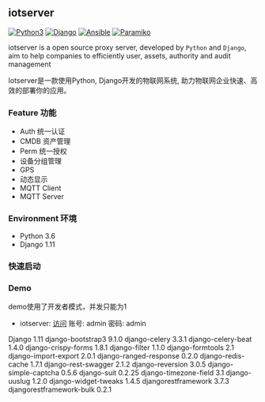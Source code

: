 ## iotserver

[![Python3](https://img.shields.io/badge/python-3.6-green.svg?style=plastic)](https://www.python.org/)
[![Django](https://img.shields.io/badge/django-1.11-brightgreen.svg?style=plastic)](https://www.djangoproject.com/)
[![Ansible](https://img.shields.io/badge/ansible-2.2.2.0-blue.svg?style=plastic)](https://www.ansible.com/)
[![Paramiko](https://img.shields.io/badge/paramiko-2.1.2-green.svg?style=plastic)](http://www.paramiko.org/)

iotserver is a open source proxy server, developed by `Python` and `Django`, aim to help
companies to efficiently user, assets, authority and audit management

Iotserver是一款使用Python, Django开发的物联网系统, 助力物联网企业快速、高效的部署你的应用。

### Feature 功能
  - Auth 统一认证
  - CMDB 资产管理
  - Perm 统一授权
  - 设备分组管理
  - GPS
  - 动态显示
  - MQTT Client
  - MQTT Server

### Environment 环境
   * Python 3.6
   * Django 1.11

### 快速启动

### Demo

demo使用了开发者模式，并发只能为1

- iotserver: [访问](http://demo.ddsiot.cn:8080)  账号: admin 密码: admin

Django                   1.11
django-bootstrap3        9.1.0
django-celery            3.3.1
django-celery-beat       1.4.0
django-crispy-forms      1.8.1
django-filter            1.1.0
django-formtools         2.1
django-import-export     2.0.1
django-ranged-response   0.2.0
django-redis-cache       1.7.1
django-rest-swagger      2.1.2
django-reversion         3.0.5
django-simple-captcha    0.5.6
django-suit              0.2.25
django-timezone-field    3.1
django-uuslug            1.2.0
django-widget-tweaks     1.4.5
djangorestframework      3.7.3
djangorestframework-bulk 0.2.1

